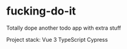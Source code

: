 # fucking-do-it
Totally dope another todo app with extra stuff

Project stack:
Vue 3
TypeScript
Cypress